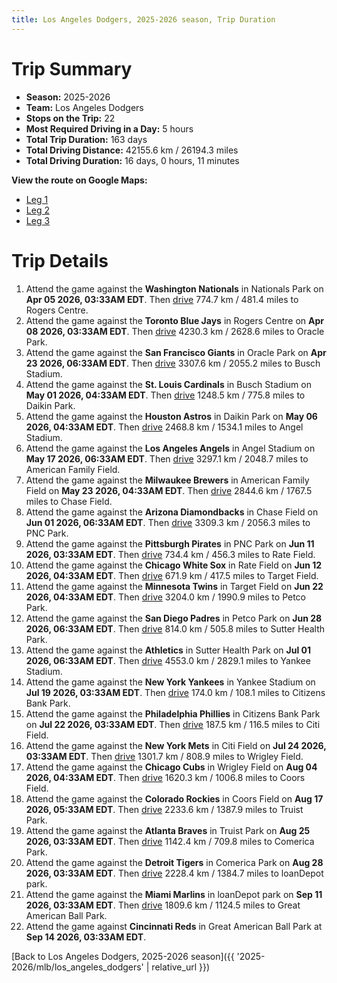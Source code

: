 ```yaml
---
title: Los Angeles Dodgers, 2025-2026 season, Trip Duration
---
```


# Trip Summary
- **Season:** 2025-2026
- **Team:** Los Angeles Dodgers
- **Stops on the Trip:** 22
- **Most Required Driving in a Day:** 5 hours
- **Total Trip Duration:** 163 days
- **Total Driving Distance:** 42155.6 km / 26194.3 miles
- **Total Driving Duration:** 16 days, 0 hours, 11 minutes

**View the route on Google Maps:**
- [Leg 1](https://www.google.com/maps/dir/Nationals+Park+Washington/Rogers+Centre+Toronto/Oracle+Park+San+Francisco/Busch+Stadium+St.+Louis/Daikin+Park+Houston/Angel+Stadium+Anaheim/American+Family+Field+Milwaukee/Chase+Field+Phoenix/PNC+Park+Pittsburgh/Rate+Field+Chicago)
- [Leg 2](https://www.google.com/maps/dir/Rate+Field+Chicago/Target+Field+Minneapolis/Petco+Park+San+Diego/Sutter+Health+Park+Sacramento/Yankee+Stadium+Bronx/Citizens+Bank+Park+Philadelphia/Citi+Field+Flushing/Wrigley+Field+Chicago/Coors+Field+Denver/Truist+Park+Atlanta)
- [Leg 3](https://www.google.com/maps/dir/Truist+Park+Atlanta/Comerica+Park+Detroit/loanDepot+park+Miami/Great+American+Ball+Park+Cincinnati)

# Trip Details
1. Attend the game against the **Washington Nationals** in Nationals Park on **Apr 05 2026, 03:33AM EDT**. Then [drive](https://www.google.com/maps/dir/Nationals+Park+Washington/Rogers+Centre+Toronto) 774.7 km / 481.4 miles to Rogers Centre.
2. Attend the game against the **Toronto Blue Jays** in Rogers Centre on **Apr 08 2026, 03:33AM EDT**. Then [drive](https://www.google.com/maps/dir/Rogers+Centre+Toronto/Oracle+Park+San+Francisco) 4230.3 km / 2628.6 miles to Oracle Park.
3. Attend the game against the **San Francisco Giants** in Oracle Park on **Apr 23 2026, 06:33AM EDT**. Then [drive](https://www.google.com/maps/dir/Oracle+Park+San+Francisco/Busch+Stadium+St.+Louis) 3307.6 km / 2055.2 miles to Busch Stadium.
4. Attend the game against the **St. Louis Cardinals** in Busch Stadium on **May 01 2026, 04:33AM EDT**. Then [drive](https://www.google.com/maps/dir/Busch+Stadium+St.+Louis/Daikin+Park+Houston) 1248.5 km / 775.8 miles to Daikin Park.
5. Attend the game against the **Houston Astros** in Daikin Park on **May 06 2026, 04:33AM EDT**. Then [drive](https://www.google.com/maps/dir/Daikin+Park+Houston/Angel+Stadium+Anaheim) 2468.8 km / 1534.1 miles to Angel Stadium.
6. Attend the game against the **Los Angeles Angels** in Angel Stadium on **May 17 2026, 06:33AM EDT**. Then [drive](https://www.google.com/maps/dir/Angel+Stadium+Anaheim/American+Family+Field+Milwaukee) 3297.1 km / 2048.7 miles to American Family Field.
7. Attend the game against the **Milwaukee Brewers** in American Family Field on **May 23 2026, 04:33AM EDT**. Then [drive](https://www.google.com/maps/dir/American+Family+Field+Milwaukee/Chase+Field+Phoenix) 2844.6 km / 1767.5 miles to Chase Field.
8. Attend the game against the **Arizona Diamondbacks** in Chase Field on **Jun 01 2026, 06:33AM EDT**. Then [drive](https://www.google.com/maps/dir/Chase+Field+Phoenix/PNC+Park+Pittsburgh) 3309.3 km / 2056.3 miles to PNC Park.
9. Attend the game against the **Pittsburgh Pirates** in PNC Park on **Jun 11 2026, 03:33AM EDT**. Then [drive](https://www.google.com/maps/dir/PNC+Park+Pittsburgh/Rate+Field+Chicago) 734.4 km / 456.3 miles to Rate Field.
10. Attend the game against the **Chicago White Sox** in Rate Field on **Jun 12 2026, 04:33AM EDT**. Then [drive](https://www.google.com/maps/dir/Rate+Field+Chicago/Target+Field+Minneapolis) 671.9 km / 417.5 miles to Target Field.
11. Attend the game against the **Minnesota Twins** in Target Field on **Jun 22 2026, 04:33AM EDT**. Then [drive](https://www.google.com/maps/dir/Target+Field+Minneapolis/Petco+Park+San+Diego) 3204.0 km / 1990.9 miles to Petco Park.
12. Attend the game against the **San Diego Padres** in Petco Park on **Jun 28 2026, 06:33AM EDT**. Then [drive](https://www.google.com/maps/dir/Petco+Park+San+Diego/Sutter+Health+Park+Sacramento) 814.0 km / 505.8 miles to Sutter Health Park.
13. Attend the game against the **Athletics** in Sutter Health Park on **Jul 01 2026, 06:33AM EDT**. Then [drive](https://www.google.com/maps/dir/Sutter+Health+Park+Sacramento/Yankee+Stadium+Bronx) 4553.0 km / 2829.1 miles to Yankee Stadium.
14. Attend the game against the **New York Yankees** in Yankee Stadium on **Jul 19 2026, 03:33AM EDT**. Then [drive](https://www.google.com/maps/dir/Yankee+Stadium+Bronx/Citizens+Bank+Park+Philadelphia) 174.0 km / 108.1 miles to Citizens Bank Park.
15. Attend the game against the **Philadelphia Phillies** in Citizens Bank Park on **Jul 22 2026, 03:33AM EDT**. Then [drive](https://www.google.com/maps/dir/Citizens+Bank+Park+Philadelphia/Citi+Field+Flushing) 187.5 km / 116.5 miles to Citi Field.
16. Attend the game against the **New York Mets** in Citi Field on **Jul 24 2026, 03:33AM EDT**. Then [drive](https://www.google.com/maps/dir/Citi+Field+Flushing/Wrigley+Field+Chicago) 1301.7 km / 808.9 miles to Wrigley Field.
17. Attend the game against the **Chicago Cubs** in Wrigley Field on **Aug 04 2026, 04:33AM EDT**. Then [drive](https://www.google.com/maps/dir/Wrigley+Field+Chicago/Coors+Field+Denver) 1620.3 km / 1006.8 miles to Coors Field.
18. Attend the game against the **Colorado Rockies** in Coors Field on **Aug 17 2026, 05:33AM EDT**. Then [drive](https://www.google.com/maps/dir/Coors+Field+Denver/Truist+Park+Atlanta) 2233.6 km / 1387.9 miles to Truist Park.
19. Attend the game against the **Atlanta Braves** in Truist Park on **Aug 25 2026, 03:33AM EDT**. Then [drive](https://www.google.com/maps/dir/Truist+Park+Atlanta/Comerica+Park+Detroit) 1142.4 km / 709.8 miles to Comerica Park.
20. Attend the game against the **Detroit Tigers** in Comerica Park on **Aug 28 2026, 03:33AM EDT**. Then [drive](https://www.google.com/maps/dir/Comerica+Park+Detroit/loanDepot+park+Miami) 2228.4 km / 1384.7 miles to loanDepot park.
21. Attend the game against the **Miami Marlins** in loanDepot park on **Sep 11 2026, 03:33AM EDT**. Then [drive](https://www.google.com/maps/dir/loanDepot+park+Miami/Great+American+Ball+Park+Cincinnati) 1809.6 km / 1124.5 miles to Great American Ball Park.
22. Attend the game against **Cincinnati Reds** in Great American Ball Park at **Sep 14 2026, 03:33AM EDT**.

[Back to Los Angeles Dodgers, 2025-2026 season]({{ '2025-2026/mlb/los_angeles_dodgers' | relative_url }})
